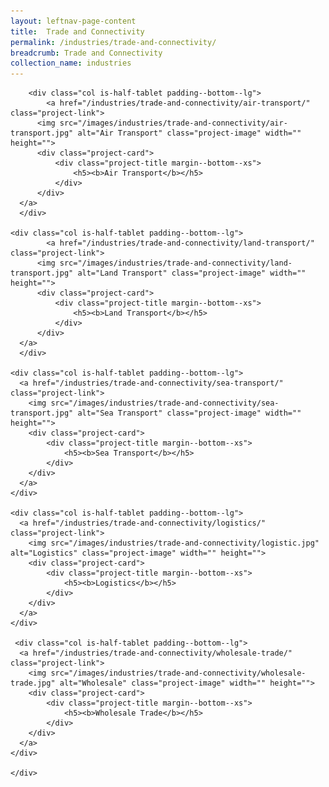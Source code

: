 ```yaml
---
layout: leftnav-page-content
title:  Trade and Connectivity
permalink: /industries/trade-and-connectivity/
breadcrumb: Trade and Connectivity
collection_name: industries
---
```


<div>
	<div class="row is-multiline">

		<div class="col is-half-tablet padding--bottom--lg">
			<a href="/industries/trade-and-connectivity/air-transport/" class="project-link">
	      <img src="/images/industries/trade-and-connectivity/air-transport.jpg" alt="Air Transport" class="project-image" width="" height="">
	      <div class="project-card">
	          <div class="project-title margin--bottom--xs">
	              <h5><b>Air Transport</b></h5>
	          </div>
	      </div>
      </a>
	  </div>

    <div class="col is-half-tablet padding--bottom--lg">
			<a href="/industries/trade-and-connectivity/land-transport/" class="project-link">
	      <img src="/images/industries/trade-and-connectivity/land-transport.jpg" alt="Land Transport" class="project-image" width="" height="">
	      <div class="project-card">
	          <div class="project-title margin--bottom--xs">
	              <h5><b>Land Transport</b></h5>
	          </div>
	      </div>
      </a>
	  </div>

    <div class="col is-half-tablet padding--bottom--lg">
      <a href="/industries/trade-and-connectivity/sea-transport/" class="project-link">
        <img src="/images/industries/trade-and-connectivity/sea-transport.jpg" alt="Sea Transport" class="project-image" width="" height="">
        <div class="project-card">
            <div class="project-title margin--bottom--xs">
                <h5><b>Sea Transport</b></h5>
            </div>
        </div>
      </a>
    </div>

    <div class="col is-half-tablet padding--bottom--lg">
      <a href="/industries/trade-and-connectivity/logistics/" class="project-link">
        <img src="/images/industries/trade-and-connectivity/logistic.jpg" alt="Logistics" class="project-image" width="" height="">
        <div class="project-card">
            <div class="project-title margin--bottom--xs">
                <h5><b>Logistics</b></h5>
            </div>
        </div>
      </a>
    </div>

     <div class="col is-half-tablet padding--bottom--lg">
      <a href="/industries/trade-and-connectivity/wholesale-trade/" class="project-link">
        <img src="/images/industries/trade-and-connectivity/wholesale-trade.jpg" alt="Wholesale" class="project-image" width="" height="">
        <div class="project-card">
            <div class="project-title margin--bottom--xs">
                <h5><b>Wholesale Trade</b></h5>
            </div>
        </div>
      </a>
    </div>

    </div>
</div>

